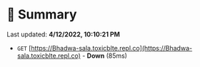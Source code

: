 # 📖 Summary
Last updated: **4/12/2022, 10:10:21 PM**

- `GET` [https://Bhadwa-sala.toxicblte.repl.co](https://Bhadwa-sala.toxicblte.repl.co) - **Down** (85ms)
